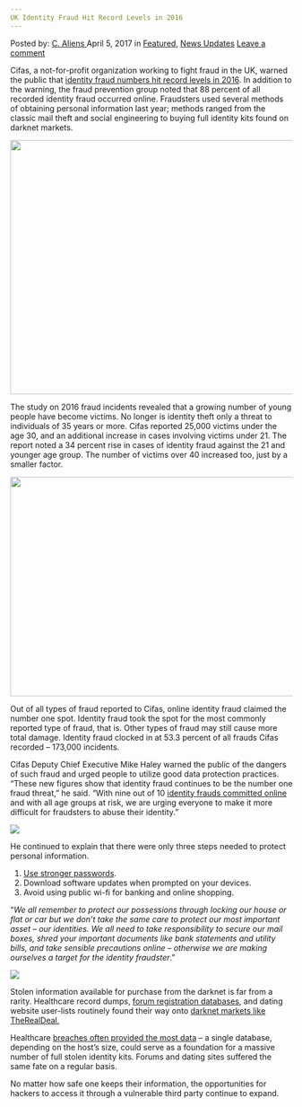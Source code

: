 ```yaml
---
UK Identity Fraud Hit Record Levels in 2016
---
```

<article class="post-listing post-19010 post type-post status-publish format-standard has-post-thumbnail hentry  tag-3336 tag-fraud tag-hit tag-identity tag-levels tag-record tag-uk">
    <div class="post-inner">
        <span>Posted by: <a href="https://www.deepdotweb.com/author/caliens/" title="">C. Aliens </a></span>
    <span>April 5, 2017</span>
    <span>in <a href="https://www.deepdotweb.com/category/deepdot-news/" rel="category tag">Featured</a>, <a href="https://www.deepdotweb.com/category/news-updates/" rel="category tag">News Updates</a></span>
    <span><a href="https://www.deepdotweb.com/2017/04/05/uk-identity-fraud-hit-record-levels-2016/#respond">Leave a comment</a></span>
    </p>
    <div class="clear"></div>
    <div class="entry">
    <p>Cifas, a not-for-profit organization working to fight fraud in the UK, warned the public that <a href="https://www.cifas.org.uk/press_centre/identity-fraud-reaches-record-levels">identity fraud numbers hit record levels in 2016</a>. In addition to the warning, the fraud prevention group noted that 88 percent of all recorded identity fraud occurred online. Fraudsters used several methods of obtaining personal information last year; methods ranged from the classic mail theft and social engineering​ to buying full identity kits found on darknet markets.</p>
    <p><img class="wp-image-19023 aligncenter" src="/imgs/2017/04/word-image-3.jpeg" width="853" height="453" srcset="/imgs/2017/04/word-image-3.jpeg 1200w, /imgs/2017/04/word-image-3-300x159.jpeg 300w, /imgs/2017/04/word-image-3-1024x544.jpeg 1024w" sizes="(max-width: 853px) 100vw, 853px"/></p>
    <p>The study on 2016 fraud incidents revealed that a growing number of young people have become victims. No longer is identity theft only a threat to individuals of 35 years or more. Cifas reported 25,000 victims under the age 30, and an additional increase in cases involving victims under 21. The report noted a 34 percent rise in cases of identity fraud against the 21 and younger age group. The number of victims over 40 increased too, just by a smaller factor.</p>
    <p><img class="wp-image-19024 aligncenter" src="/imgs/2017/04/word-image-5.png" width="626" height="391" srcset="/imgs/2017/04/word-image-5.png 805w, /imgs/2017/04/word-image-5-300x187.png 300w" sizes="(max-width: 626px) 100vw, 626px"/></p>
    <p>Out of all types of fraud reported to Cifas, online identity fraud claimed the number one spot. Identity fraud took the spot for the most commonly reported type of fraud, that is. Other types of fraud may still cause more total damage. Identity fraud clocked in at 53.3 percent of all frauds Cifas recorded – 173,000 incidents.</p>
    <p>Cifas Deputy Chief Executive Mike Haley warned the public of the dangers of such fraud and urged people to utilize good data protection practices. “These new figures show that identity fraud continues to be the number one fraud threat,” he said. “With nine out of 10 <a href="https://www.deepdotweb.com/tag/cyber/">identity frauds committed online</a> and with all age groups at risk, we are urging everyone to make it more difficult for fraudsters to abuse their identity.”</p>
    <p><img class="wp-image-19025 aligncenter" src="/imgs/2017/04/word-image-6.png" srcset="/imgs/2017/04/word-image-6.png 866w, /imgs/2017/04/word-image-6-300x153.png 300w" sizes="(max-width: 866px) 100vw, 866px"/></p>
    <p>He continued to explain that there were only three steps needed to protect personal information.</p>
    <ol>
    <li><a href="https://www.deepdotweb.com/tag/hacking/">Use stronger passwords</a>.</li>
    <li>Download software updates when prompted on your devices.</li>
    <li>Avoid using public wi-fi for banking and online shopping.</li>
    </ol>
    <p>“<em>We all remember to protect our possessions through locking our house or flat or car but we don’t take the same care to protect our most important asset – our identities. We all need to take responsibility to secure our mail boxes, shred your important documents like bank statements and utility bills, and take sensible precautions online – otherwise we are making ourselves a target for the identity fraudster</em>.”</p>
    <p><img class="wp-image-19026 aligncenter" src="/imgs/2017/04/word-image-7.png" srcset="/imgs/2017/04/word-image-7.png 885w, /imgs/2017/04/word-image-7-300x108.png 300w" sizes="(max-width: 885px) 100vw, 885px"/></p>
    <p>Stolen information available for purchase from the darknet is far from a rarity. Healthcare record dumps, <a href="https://www.deepdotweb.com/2016/09/21/nearly-400000-utorrent-accounts-for-sale-on-therealdeal-market/">forum registration databases</a>, and dating website user-lists routinely found their way onto <a href="https://www.deepdotweb.com/marketplace-directory/categories/top-markets/">darknet markets like TheRealDeal.</a></p>
    <p>Healthcare <a href="https://www.deepdotweb.com/2016/10/06/researchers-tell-the-senate-how-medical-records-end-up-on-the-deepweb/">breaches often provided the most data</a> – a single database, depending on the host&#8217;s size, could serve as a foundation for a massive number of full stolen identity kits. Forums and dating sites suffered the same fate on a regular basis.</p>
    <p>No matter how safe one keeps their information, the opportunities for hackers to access it through a vulnerable third party continue to expand.</p>
    </div>
    <span style="display:none"><a href="https://www.deepdotweb.com/tag/2016/" rel="tag">2016</a> <a href="https://www.deepdotweb.com/tag/fraud/" rel="tag">fraud</a> <a href="https://www.deepdotweb.com/tag/hit/" rel="tag">hit</a> <a href="https://www.deepdotweb.com/tag/identity/" rel="tag">identity</a> <a href="https://www.deepdotweb.com/tag/levels/" rel="tag">levels</a> <a href="https://www.deepdotweb.com/tag/record/" rel="tag">record</a> <a href="https://www.deepdotweb.com/tag/uk/" rel="tag">uk</a></span> <span style="display:none" class="updated">2017-04-05</span>
    <div style="display:none" class="vcard author" itemprop="author" itemscope itemtype="http://schema.org/Person"><strong class="fn" itemprop="name"><a href="https://www.deepdotweb.com/author/caliens/" title="Posts by C. Aliens" rel="author">C. Aliens</a></strong></div>
    </div>
</article>

